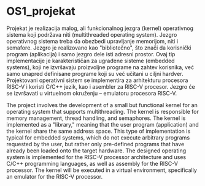 # OS1_projekat
 Projekat je realizacija malog, ali funkcionalnog jezgra (kernel) operativnog sistema koji podržava niti (multithreaded operating system). Jezgro operativnog sistema treba da obezbedi upravljanje memorijom, niti i semafore.
Jezgro je realizovano kao "bibliotečno", što znači da korisnički program (aplikacija) i samo jezgro dele isti adresni prostor. Ovaj tip implementacije je karakterističan za ugrađene sisteme (embedded systems), koji ne izvršavaju proizvoljne programe na zahtev korisnika, već samo unapred definisane programe koji su već učitani u ciljni hardver.
Projektovani operativni sistem se implementira za arhitekturu procesora RISC-V i koristi C/C++ jezik, kao i asembler za RISC-V procesor. Jezgro će se izvršavati u virtuelnom okruženju – emulatoru procesora RISC-V.

The project involves the development of a small but functional kernel for an operating system that supports multithreading. The kernel is responsible for memory management, thread handling, and semaphores. The kernel is implemented as a "library," meaning that the user program (application) and the kernel share the same address space. This type of implementation is typical for embedded systems, which do not execute arbitrary programs requested by the user, but rather only pre-defined programs that have already been loaded onto the target hardware. The designed operating system is implemented for the RISC-V processor architecture and uses C/C++ programming languages, as well as assembly for the RISC-V processor. The kernel will be executed in a virtual environment, specifically an emulator for the RISC-V processor.
